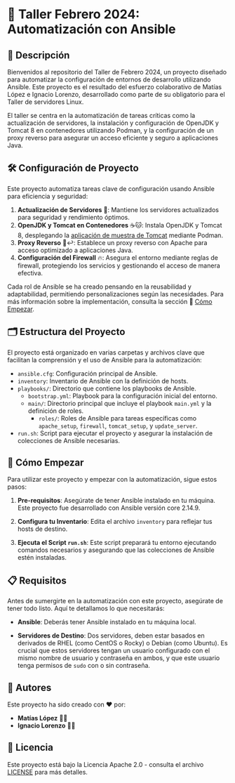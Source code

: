 # 🚀 Taller Febrero 2024: Automatización con Ansible

## 📌 Descripción

Bienvenidos al repositorio del Taller de Febrero 2024, un proyecto diseñado para automatizar la configuración de entornos de desarrollo utilizando Ansible. Este proyecto es el resultado del esfuerzo colaborativo de Matías López e Ignacio Lorenzo, desarrollado como parte de su obligatorio para el Taller de servidores Linux.

El taller se centra en la automatización de tareas críticas como la actualización de servidores, la instalación y configuración de OpenJDK y Tomcat 8 en contenedores utilizando Podman, y la configuración de un proxy reverso para asegurar un acceso eficiente y seguro a aplicaciones Java.

## 🛠 Configuración de Proyecto

Este proyecto automatiza tareas clave de configuración usando Ansible para eficiencia y seguridad:

1. **Actualización de Servidores** 🔄: Mantiene los servidores actualizados para seguridad y rendimiento óptimos.
2. **OpenJDK y Tomcat en Contenedores** ☕🐱: Instala OpenJDK y Tomcat 8, desplegando la [aplicación de muestra de Tomcat](https://tomcat.apache.org/tomcat-8.0-doc/appdev/sample/) mediante Podman.
3. **Proxy Reverso** 🔄↩️: Establece un proxy reverso con Apache para acceso optimizado a aplicaciones Java.
4. **Configuración del Firewall** 🔥: Asegura el entorno mediante reglas de firewall, protegiendo los servicios y gestionando el acceso de manera efectiva.

Cada rol de Ansible se ha creado pensando en la reusabilidad y adaptabilidad, permitiendo personalizaciones según las necesidades. Para más información sobre la implementación, consulta la sección 🚀 [Cómo Empezar](#-cómo-empezar).


## 🗂 Estructura del Proyecto

El proyecto está organizado en varias carpetas y archivos clave que facilitan la comprensión y el uso de Ansible para la automatización:

- `ansible.cfg`: Configuración principal de Ansible.
- `inventory`: Inventario de Ansible con la definición de hosts.
- `playbooks/`: Directorio que contiene los playbooks de Ansible.
  - `bootstrap.yml`: Playbook para la configuración inicial del entorno.
  - `main/`: Directorio principal que incluye el playbook `main.yml` y la definición de roles.
    - `roles/`: Roles de Ansible para tareas específicas como `apache_setup`, `firewall`, `tomcat_setup`, y `update_server`.
- `run.sh`: Script para ejecutar el proyecto y asegurar la instalación de colecciones de Ansible necesarias.

## 🚀 Cómo Empezar

Para utilizar este proyecto y empezar con la automatización, sigue estos pasos:

1. **Pre-requisitos**: Asegúrate de tener Ansible instalado en tu máquina. Este proyecto fue desarrollado con Ansible versión core 2.14.9.

2. **Configura tu Inventario**: Edita el archivo `inventory` para reflejar tus hosts de destino.

3. **Ejecuta el Script `run.sh`**: Este script preparará tu entorno ejecutando comandos necesarios y asegurando que las colecciones de Ansible estén instaladas.


## 📋 Requisitos

Antes de sumergirte en la automatización con este proyecto, asegúrate de tener todo listo. Aquí te detallamos lo que necesitarás:

- **Ansible**: Deberás tener Ansible instalado en tu máquina local.

- **Servidores de Destino**: Dos servidores, deben estar basados en derivados de RHEL (como CentOS o Rocky) o Debian (como Ubuntu). Es crucial que estos servidores tengan un usuario configurado con el mismo nombre de usuario y contraseña en ambos, y que este usuario tenga permisos de `sudo` con o sin contraseña.


## 👥 Autores

Este proyecto ha sido creado con ❤️ por:

- **Matías López** 🧑‍💻
- **Ignacio Lorenzo** 🧑‍💻


## 📜 Licencia

Este proyecto está bajo la Licencia Apache 2.0 - consulta el archivo [LICENSE](LICENSE) para más detalles.
